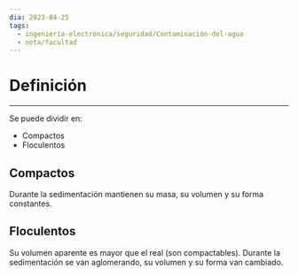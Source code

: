```yaml
---
dia: 2023-04-25
tags:
  - ingeniería-electrónica/seguridad/Contaminación-del-agua
  - nota/facultad
---
```

# Definición
---
Se puede dividir en:
* Compactos
* Floculentos

## Compactos
Durante la sedimentación mantienen su masa, su volumen y su forma constantes.

## Floculentos
Su volumen aparente es mayor que el real (son compactables). Durante la sedimentación se van aglomerando, su volumen y su forma van cambiado.
